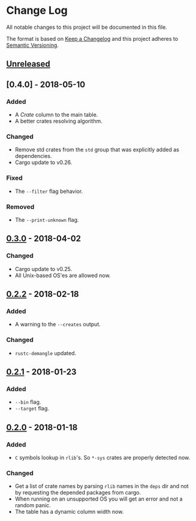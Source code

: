 # Change Log
All notable changes to this project will be documented in this file.

The format is based on [Keep a Changelog](http://keepachangelog.com/)
and this project adheres to [Semantic Versioning](http://semver.org/).

## [Unreleased]

## [0.4.0] - 2018-05-10
### Added
- A *Crate* column to the main table.
- A better crates resolving algorithm.

### Changed
- Remove std crates from the `std` group that was explicitly added as dependencies.
- Cargo update to v0.26.

### Fixed
- The `--filter` flag behavior.

### Removed
- The `--print-unknown` flag.

## [0.3.0] - 2018-04-02
### Changed
- Cargo update to v0.25.
- All Unix-based OS'es are allowed now.

## [0.2.2] - 2018-02-18
### Added
- A warning to the `--creates` output.

### Changed
- `rustc-demangle` updated.

## [0.2.1] - 2018-01-23
### Added
- `--bin` flag.
- `--target` flag.

## [0.2.0] - 2018-01-18
### Added
- `C` symbols lookup in `rlib`'s. So `*-sys` crates are properly detected now.

### Changed
- Get a list of crate names by parsing `rlib` names in the `deps` dir
  and not by requesting the depended packages from cargo.
- When running on an unsupported OS you will get an error and not a random panic.
- The table has a dynamic column width now.

[Unreleased]: https://github.com/RazrFalcon/cargo-bloat/compare/v0.4.0...HEAD
[0.3.0]: https://github.com/RazrFalcon/cargo-bloat/compare/0.3.0...0.4.0
[0.3.0]: https://github.com/RazrFalcon/cargo-bloat/compare/0.2.2...0.3.0
[0.2.2]: https://github.com/RazrFalcon/cargo-bloat/compare/0.2.1...0.2.2
[0.2.1]: https://github.com/RazrFalcon/cargo-bloat/compare/0.2.0...0.2.1
[0.2.0]: https://github.com/RazrFalcon/cargo-bloat/compare/0.1.0...0.2.0
